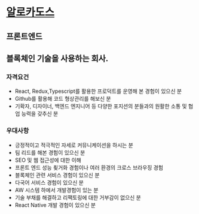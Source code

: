 # [알로카도스](https://www.wanted.co.kr/wd/97394)
## **프론트엔드**

## 블록체인 기술을 사용하는 회사.

### 자격요건
 - React, Redux,Typescript를 활용한 프로덕트를 운영해 본 경험이 있으신 분
 - Github를 활용해 코드 형상관리를 해보신 분
 - 기확자, 디자이너, 백엔드 엔지니어 등 다양한 포지션의 분들과의 원활한 소통 및 협업 능력을 갖추신 분

### 우대사항
 - 긍정적이고 적극적인 자세로 커뮤니케이션을 하시는 분
 - 팀 리드를 해본 경험이 있으신 분
 - SEO 및 웹 접근성에 대한 이해
 - 프론트 엔드 성능 쵲거화 경험이나 여러 환경의 크로스 브라우징 경험
 - 블록체인 관련 서비스 경험이 있으신 분
 - 다국어 서비스 경험이 있으신 분
 - AW 시스템 하에서 개발경험이 있는 분
 - 기술 부채를 해결하고 리팩토링에 대한 거부감이 없으신 분
 - React Native 개발 경험이 있으신 분